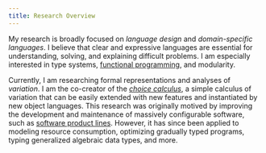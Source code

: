```yaml
---
title: Research Overview
---
```


My research is broadly focused on *language design* and *domain-specific
languages*. I believe that clear and expressive languages are essential for
understanding, solving, and explaining difficult problems. I am especially
interested in type systems, [functional programming][Haskell], and modularity.

Currently, I am researching formal representations and analyses of *variation*.
I am the co-creator of the [*choice calculus*][CC], a simple calculus of
variation that can be easily extended with new features and instantiated by new
object languages. This research was originally motived by improving the
development and maintenance of massively configurable software, such as
[software product lines][SPL]. However, it has since been applied to modeling
resource consumption, optimizing gradually typed programs, typing generalized
algebraic data types, and more.

[CC]: /projects/choice-calculus.html
[Haskell]: http://www.haskell.org/
[SPL]: http://en.wikipedia.org/wiki/Software_product_line
